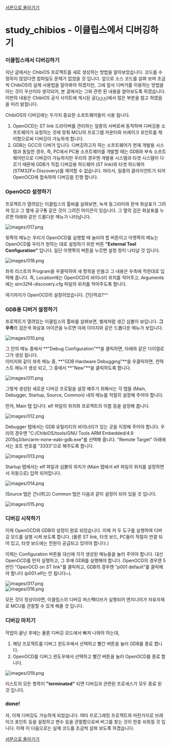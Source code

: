 [서문으로 돌아가기](../README.md#어떻게-무엇을-개발하고-공유할까)
  
# study_chibios - 이클립스에서 디버깅하기
  
### 이클립스에서 디버깅하기   
  
지난 글에서는 ChibiOS 프로젝트를 새로 생성하는 방법을 알아보았습니다. 코드를 수정하지 않았다면 컴파일도 문제가 없었을 것 입니다. 앞으로 소스 코드를 살펴 보며 조금씩 ChibiOS의 실제 사용법을 알아봐야 하겠지만, 그에 앞서 디버거를 이용하는 방법을 아는 것이 우선이라 생각되어, 본 글에서는 그와 관련 된 내용을 알아보도록 하겠습니다. 이번의 내용은 ChibiOS 공식 사이트에 게시된 글([>>>](http://www.chibios.org/dokuwiki/doku.php?id=chibios:guides:eclipse2))에서 많은 부분을 참고 하였음을 미리 밝힙니다.  

ChibiOS의 디버깅에는 두가지 중요한 소프트웨어들이 사용 됩니다. 
1. OpenOCD는 ST link 드라이버를 관리하는 일종의 서버로써 동작하며 디버깅용 소프트웨어가 요청하는 것에 맞춰 MCU의 프로그램 카운터와 브레이크 포인트를 제어함으로써 디버깅이 가능하게 합니다.
2. GDB는 GCC의 디버거 입니다. 디버깅하고자 하는 소프트웨어가 현재 개발용 시스템과 동일한 경우, 즉, PC에서 PC용 소프트웨어를 개발할 때는 GDB와 부속 소프트웨어만으로 디버깅이 가능하지만 우리의 경우엔 개발용 시스템과 타겟 시스템이 다르기 때문에 GDB가 직접 디버깅용 하드웨어 (ST link)와 타겟 하드웨어 (STM32Fx-Discovery)를 제어할 수 없습니다. 따라서, 일종의 클라이언트가 되어 OpenOCD에 접속하여 디버깅을 진행 합니다.  


### OpenOCD 설정하기 
  
프로젝트가 열려있는 이클립스의 툴바를 살펴보면, 녹색 동그라미와 흰색 화살표가 그려져 있고 그 옆에 공구통 같은 것이 그려진 아이콘이 있습니다. 그 옆의 검은 화살표를 누르면 아래와 같은 드롭다운 메뉴가 나타납니다.   
  
![images/017.png](images/017.png)   
  
윗쪽의 메뉴는 우리가 OpenOCD를 실행할 때 눌러야 할 버튼이고 아랫쪽의 메뉴는 OpenOCD를 우리가 원하는 대로 설정하기 위한 버튼 **"External Tool Configuration"** 입니다. 일단 아랫쪽의 버튼을 누르면 설정 창이 나타날 것 입니다.  
  
![images/018.png](images/018.png)   
  
좌측 리스트의 Program을 우클릭하여 새 항목을 만들고 그 내용은 우측에 적힌대로 입력해 줍니다. 즉, Location에는 OpenOCD의 바이너리 위치를 적어주고, Arguments에는 stm32f4-discovery.cfg 파일의 위치를 적어주도록 합니다.   
  
여기까지가 OpenOCD의 설정이었습니다. 간단하죠?^^  
  
### GDB용 디버거 설정하기  
  
프로젝트가 열려있는 이클립스의 툴바를 살펴보면, 벌레처럼 생긴 심볼이 보입니다. **그 우측**의 검은색 화살표 아이콘을 누르면 아래 이미지와 같은 드롭다운 메뉴가 보입니다. 
  
![images/010.png](images/010.png)  
  
그 안의 메뉴 중에서 **"Debug Configuration"**을 클릭하면, 아래와 같은 다이얼로그가 생성 됩니다.  
이미지와 같이 좌측 메뉴 중, **"GDB Hardware Debugging"**을 우클릭하면, 컨텍스트 메뉴가 생성 되고, 그 중에서 **"New"**을 클릭하도록 합니다. 

![images/011.png](images/011.png)  

그렇게 생성된 새로운 디버깅 프로필을 설정 해주기 위해서는 각 탭들 (Main, Debugger, Startup, Source, Common) 내의 메뉴를 적절히 설정해 주어야 합니다.  
  
먼저, Main 탭 입니다. elf 파일의 위치와 프로젝트의 이름 등을 설정해 줍니다.

![images/012.png](images/012.png)  

Debugger 탭에서는 GDB 유틸리티의 바이너리가 있는 곳을 지정해 주어야 합니다. 우리의 경우엔 "C:/ChibiOS/tools/GNU Tools ARM Embedded/4.9 2015q3/bin/arm-none-eabi-gdb.exe"를 선택해 줍니다. "Remote Target" 아래에서는 포트 번호를 "3333"으로 해주도록 합니다.  
  
![images/013.png](images/013.png)  

Startup 탭에서는 elf 파일과 심볼의 위치가 (Main 탭에서 elf 파일의 위치를 설정하면서 자동으로) 입력 되어집니다. 
  
![images/014.png](images/014.png)   
  
(Source 탭은 건너뛰고) Common 탭은 다음과 같이 설정이 되어 있을 것 입니다.  
    
![images/015.png](images/015.png)   
  
### 디버깅 시작하기  

이제 OpenOCD와 GDB의 설정이 완료 되었습니다. 이제 저 두 도구를 실행하여 디버깅 모드를 실행 시켜 보도록 합니다. (물론 ST link, 타겟 보드, PC들이 적절히 연결 되어 있고, 타겟 보드에는 전원이 공급되고 있어야 합니다.)  
   
이제는 Configuration 버튼들 대신에 각각 생성된 메뉴들을 눌러 주어야 합니다. 대신 OpenOCD를 먼저 실행하고, 그 후에 GDB를 실행해야 합니다. OpenOCD의 경우엔 5번인 "OpenOCD on ST link"를 클릭하고, GDB의 경우엔 "p001 default"를 클릭해야 합니다 (p001.elf는 안 됩니다~).
  
![images/017.png](images/017.png)  
![images/016.png](images/016.png)  

모든 것이 정상이라면, 이클립스의 디버깅 퍼스펙티브가 실행되어 엔지니어가 자유자재로 MCU를 관찰할 수 있게 해줄 것 입니다. 

### 디버깅 마치기

작업이 끝난 후에는 물론 디버깅 모드에서 빠져 나와야 하는데,  
1. 해당 프로젝트를 디버그 윈도우에서 선택하고 빨간 버튼을 눌러 GDB를 종료 합니다.  
2. OpenOCD를 디버그 윈도우에서 선택하고 빨간 버튼을 눌러 OpenOCD를 종료 합니다.  

![images/019.png](images/019.png)  

리스트의 모든 항목이 **"terminated"** 되면 디버깅과 관련된 프로세스가 모두 종료 된 것 입니다.
  
### done!
  
자, 이제 디버깅도 가능하게 되었습니다. 여타 프로그래밍 프로젝트와 마찬가지로 브레이크 포인트 등을 설정하고 변수 등을 관찰함으로써 버그를 찾는 것이 한층 쉬워질 것 입니다. 이제 이 다음으로는 실제 코드를 조금씩 살펴 보도록 하겠습니다.  
  
[서문으로 돌아가기](../README.md#어떻게-무엇을-개발하고-공유할까)
